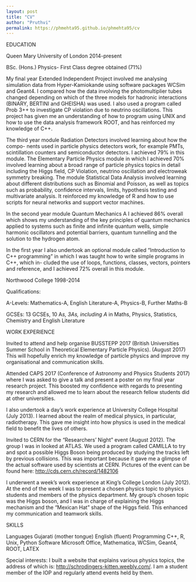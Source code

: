 ```yaml
---
layout: post
title: "CV"
author: "Pruthvi"
permalink: https://phmehta95.github.io/phmehta95/cv
---
```




EDUCATION 	

Queen Mary University of London                                                  2014-present



BSc. (Hons.)  Physics- First  Class degree obtained  (71%)


My final year Extended Independent Project  involved  me analysing  simulation  data from Hyper-Kamiokande using software packages WCSim and Geant4.  I compared  how the  data  involving the  photomultiplier tubes  changed  depending  on which of the  three models for hadronic  interactions (BINARY,  BERTINI and GHEISHA)  was used. I also used a program  called Prob 3++ to investigate CP violation due to neutrino  oscillations. This project  has given me an understanding of how to program  using UNIX and how to use the data  analysis framework ROOT,  and has reinforced  my knowledge of C++.


The third  year module Radiation Detectors  involved learning  about  how the compo- nents  used in particle  physics detectors  work, for example PMTs,  scintillation counters and  semiconductor detectors. I achieved  79% in this  module.  The  Elementary Particle Physics module in which I achieved 70% involved learning about a broad range of particle physics topics in detail  including the Higgs field, CP Violation,  neutrino  oscillation and electroweak symmetry  breaking.  The module Statistical Data  Analysis involved learning about  different distributions such  as Binomial  and  Poisson,  as well as topics  such  as probability, confidence intervals,  limits,  hypothesis  testing  and multivariate analysis.  It reinforced  my knowledge of R and  how to use scripts  for neural  networks  and  support vector machines.


In the second year module Quantum Mechanics A I achieved 86% overall which shows my understanding of the  key principles  of quantum mechanics  applied  to systems  such as finite and infinite quantum wells, simple harmonic  oscillators  and potential barriers, quantum tunnelling  and the solution  to the hydrogen  atom.


In the  first  year  I also undertook an  optional  module  called “Introduction to  C++ programming” in which I was taught how to write simple programs  in C++, which in- cluded the use of loops, functions,  classes, vectors, pointers  and reference, and I achieved
72% overall in this module.


Northwood College                                                                          1998-2014



Qualifications:


A-Levels:    Mathematics-A, English Literature-A, Physics-B,  Further Maths-B


GCSEs: 	13 GCSEs, 10 A*s, 3As, including A* in Maths,  Physics,  Statistics, Chemistry  and English Literature


WORK EXPERIENCE 	

Invited  to attend and help organise BUSSTEPP 2017 (British  Universities  Summer School in Theoretical Elementary Particle Physics).  (August  2017) This will hopefully enrich my knowledge of particle  physics and improve my organisational and communication  skills.


Attended CAPS  2017 (Conference  of Astronomy  and Physics  Students 2017) where I was asked to give a talk  and present a poster  on my final year research  project.  This boosted  my confidence with regards  to presenting  my research  and allowed me to learn about  the research  fellow students did at other  universities.


I also undertook a day’s work experience at University  College Hospital  (July  2013). I learned  about  the realm of medical physics, in particular, radiotherapy. This gave me insight into how physics is used in the medical field to benefit the lives of others.


Invited  to CERN  for the “Researchers’  Night”  event (August  2012). The group I was in looked at ATLAS. We used a program  called CAMILLA to try  and spot a possible Higgs Boson being produced  by studying  the tracks  left by previous collisions. This
was important because it gave me a glimpse of the actual  software used by scientists  at
CERN.  Pictures of the event can be found here: http://cds.cern.ch/record/1482106


I underwent a week’s work experience at King’s College London (July  2012). At the end of the week I was to present a chosen physics topic to physics students and members of the physics department. My group’s chosen topic was the Higgs boson, and I was in charge of explaining  the Higgs mechanism  and the “Mexican Hat”  shape of the Higgs field. This enhanced  my communication and teamwork  skills.


SKILLS 	

Languages       Gujarati (mother  tongue) English (fluent)
Programming     C++, R, Unix, Python
Software        Microsoft Office, Mathematica, WCSim, Geant4, ROOT, LATEX

Special  interests:   I built  a website that explains various physics topics, the address of which is: http://schrodingers-kitten.weebly.com/. I am a student member  of the IOP and regularly  attend events  held by them.
